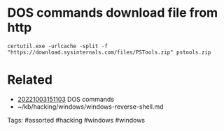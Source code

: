 # DOS commands download file from http
```
certutil.exe -urlcache -split -f "https://download.sysinternals.com/files/PSTools.zip" pstools.zip
```

# Related
- [20221003151103](/zet/20221003151103/README.md) DOS commands
- ~/kb/hacking/windows/windows-reverse-shell.md

Tags:
    #assorted #hacking #windows #windows
